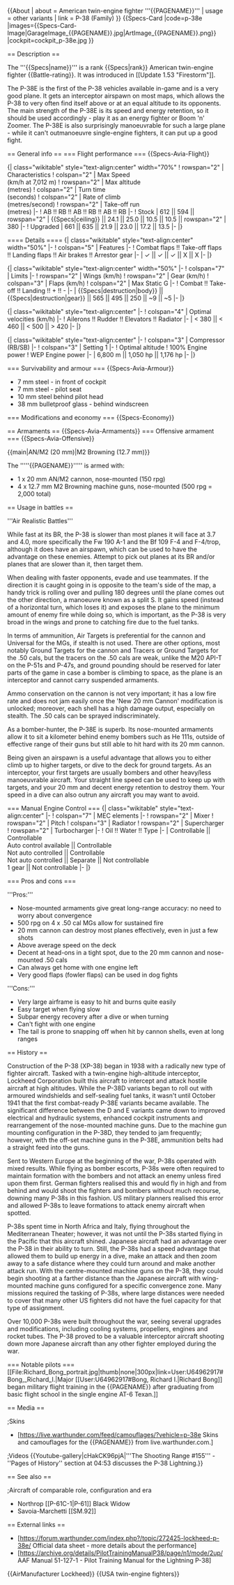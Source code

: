 {{About
| about = American twin-engine fighter '''{{PAGENAME}}'''
| usage = other variants
| link = P-38 (Family)
}}
{{Specs-Card
|code=p-38e
|images={{Specs-Card-Image|GarageImage_{{PAGENAME}}.jpg|ArtImage_{{PAGENAME}}.png}}
|cockpit=cockpit_p-38e.jpg
}}

== Description ==
<!-- ''In the description, the first part should be about the history of and the creation and combat usage of the aircraft, as well as its key features. In the second part, tell the reader about the aircraft in the game. Insert a screenshot of the vehicle, so that if the novice player does not remember the vehicle by name, he will immediately understand what kind of vehicle the article is talking about.'' -->
The '''{{Specs|name}}''' is a rank {{Specs|rank}} American twin-engine fighter {{Battle-rating}}. It was introduced in [[Update 1.53 "Firestorm"]].

The P-38E is the first of the P-38 vehicles available in-game and is a very good plane. It gets an interceptor airspawn on most maps, which allows the P-38 to very often find itself above or at an equal altitude to its opponents. The main strength of the P-38E is its speed and energy retention, so it should be used accordingly - play it as an energy fighter or Boom 'n' Zoomer. The P-38E is also surprisingly manoeuvrable for such a large plane - while it can't outmanoeuvre single-engine fighters, it can put up a good fight.

== General info ==
=== Flight performance ===
{{Specs-Avia-Flight}}
<!-- ''Describe how the aircraft behaves in the air. Speed, manoeuvrability, acceleration and allowable loads - these are the most important characteristics of the vehicle.'' -->

{| class="wikitable" style="text-align:center" width="70%"
! rowspan="2" | Characteristics
! colspan="2" | Max Speed<br>(km/h at 7,012 m)
! rowspan="2" | Max altitude<br>(metres)
! colspan="2" | Turn time<br>(seconds)
! colspan="2" | Rate of climb<br>(metres/second)
! rowspan="2" | Take-off run<br>(metres)
|-
! AB !! RB !! AB !! RB !! AB !! RB
|-
! Stock
| 612 || 594 || rowspan="2" | {{Specs|ceiling}} || 24.1 || 25.0 || 10.5 || 10.5 || rowspan="2" | 380
|-
! Upgraded
| 661 || 635 || 21.9 || 23.0 || 17.2 || 13.5
|-
|}

==== Details ====
{| class="wikitable" style="text-align:center" width="50%"
|-
! colspan="5" | Features
|-
! Combat flaps !! Take-off flaps !! Landing flaps !! Air brakes !! Arrestor gear
|-
| ✓ || ✓ || ✓ || X || X     <!-- ✓ -->
|-
|}

{| class="wikitable" style="text-align:center" width="50%"
|-
! colspan="7" | Limits
|-
! rowspan="2" | Wings (km/h)
! rowspan="2" | Gear (km/h)
! colspan="3" | Flaps (km/h)
! colspan="2" | Max Static G
|-
! Combat !! Take-off !! Landing !! + !! -
|-
| {{Specs|destruction|body}} || {{Specs|destruction|gear}} || 565 || 495 || 250 || ~9 || ~5
|-
|}

{| class="wikitable" style="text-align:center"
|-
! colspan="4" | Optimal velocities (km/h)
|-
! Ailerons !! Rudder !! Elevators !! Radiator
|-
| < 380 || < 460 || < 500 || > 420
|-
|}

{| class="wikitable" style="text-align:center"
|-
! colspan="3" | Compressor (RB/SB)
|-
! colspan="3" | Setting 1
|-
! Optimal altitude
! 100% Engine power
! WEP Engine power
|-
| 6,800 m || 1,050 hp || 1,176 hp
|-
|}

=== Survivability and armour ===
{{Specs-Avia-Armour}}
<!-- ''Examine the survivability of the aircraft. Note how vulnerable the structure is and how secure the pilot is, whether the fuel tanks are armoured, etc. Describe the armour, if there is any, and also mention the vulnerability of other critical aircraft systems.'' -->

* 7 mm steel - in front of cockpit
* 7 mm steel - pilot seat
* 10 mm steel behind pilot head
* 38 mm bulletproof glass - behind windscreen

=== Modifications and economy ===
{{Specs-Economy}}

== Armaments ==
{{Specs-Avia-Armaments}}
=== Offensive armament ===
{{Specs-Avia-Offensive}}
<!-- ''Describe the offensive armament of the aircraft, if any. Describe how effective the cannons and machine guns are in a battle, and also what belts or drums are better to use. If there is no offensive weaponry, delete this subsection.'' -->
{{main|AN/M2 (20 mm)|M2 Browning (12.7 mm)}}

The '''''{{PAGENAME}}''''' is armed with:

* 1 x 20 mm AN/M2 cannon, nose-mounted (150 rpg)
* 4 x 12.7 mm M2 Browning machine guns, nose-mounted (500 rpg = 2,000 total)

== Usage in battles ==
<!-- ''Describe the tactics of playing in the aircraft, the features of using aircraft in a team and advice on tactics. Refrain from creating a "guide" - do not impose a single point of view, but instead, give the reader food for thought. Examine the most dangerous enemies and give recommendations on fighting them. If necessary, note the specifics of the game in different modes (AB, RB, SB).'' -->

'''Air Realistic Battles'''

While fast at its BR, the P-38 is slower than most planes it will face at 3.7 and 4.0, more specifically the Fw 190 A-1 and the Bf 109 F-4 and F-4/trop, although it does have an airspawn, which can be used to have the advantage on these enemies. Attempt to pick out planes at its BR and/or planes that are slower than it, then target them.

When dealing with faster opponents, evade and use teammates. If the direction it is caught going in is opposite to the team's side of the map, a handy trick is rolling over and pulling 180 degrees until the plane comes out the other direction, a manoeuvre known as a split S. It gains speed (instead of a horizontal turn, which loses it) and exposes the plane to the minimum amount of enemy fire while doing so, which is important, as the P-38 is very broad in the wings and prone to catching fire due to the fuel tanks.

In terms of ammunition, Air Targets is preferential for the cannon and Universal for the MGs, if stealth is not used. There are other options, most notably Ground Targets for the cannon and Tracers or Ground Targets for the .50 cals, but the tracers on the .50 cals are weak, unlike the M20 API-T on the P-51s and P-47s, and ground pounding should be reserved for later parts of the game in case a bomber is climbing to space, as the plane is an interceptor and cannot carry suspended armaments.

Ammo conservation on the cannon is not very important; it has a low fire rate and does not jam easily once the 'New 20 mm Cannon' modification is unlocked; moreover, each shell has a high damage output, especially on stealth. The .50 cals can be sprayed indiscriminately.

As a bomber-hunter, the P-38E is superb. Its nose-mounted armaments allow it to sit a kilometer behind enemy bombers such as He 111s, outside of effective range of their guns but still able to hit hard with its 20 mm cannon.

Being given an airspawn is a useful advantage that allows you to either climb up to higher targets, or dive to the deck for ground targets. As an interceptor, your first targets are usually bombers and other heavy/less manoeuvrable aircraft. Your straight line speed can be used to keep up with targets, and your 20 mm and decent energy retention to destroy them. Your speed in a dive can also outrun any aircraft you may want to avoid. 

=== Manual Engine Control ===
{| class="wikitable" style="text-align:center"
|-
! colspan="7" | MEC elements
|-
! rowspan="2" | Mixer
! rowspan="2" | Pitch
! colspan="3" | Radiator
! rowspan="2" | Supercharger
! rowspan="2" | Turbocharger
|-
! Oil !! Water !! Type
|-
| Controllable || Controllable<br>Auto control available || Controllable<br>Not auto controlled || Controllable<br>Not auto controlled || Separate || Not controllable<br>1 gear || Not controllable
|-
|}

=== Pros and cons ===
<!-- ''Summarise and briefly evaluate the vehicle in terms of its characteristics and combat effectiveness. Mark its pros and cons in the bulleted list. Try not to use more than 6 points for each of the characteristics. Avoid using categorical definitions such as "bad", "good" and the like - use substitutions with softer forms such as "inadequate" and "effective".'' -->

'''Pros:'''

* Nose-mounted armaments give great long-range accuracy: no need to worry about convergence
* 500 rpg on 4 x .50 cal MGs allow for sustained fire
* 20 mm cannon can destroy most planes effectively, even in just a few shots
* Above average speed on the deck
* Decent at head-ons in a tight spot, due to the 20 mm cannon and nose-mounted .50 cals
* Can always get home with one engine left
* Very good flaps (fowler flaps) can be used in dog fights

'''Cons:'''

* Very large airframe is easy to hit and burns quite easily
* Easy target when flying slow
* Subpar energy recovery after a dive or when turning
* Can't fight with one engine
* The tail is prone to snapping off when hit by cannon shells, even at long ranges

== History ==
<!--''Describe the history of the creation and combat usage of the aircraft in more detail than in the introduction. If the historical reference turns out to be too long, take it to a separate article, taking a link to the article about the vehicle and adding a block "/History" (example: <nowiki>https://wiki.warthunder.com/(Vehicle-name)/History</nowiki>) and add a link to it here using the <code>main</code> template. Be sure to reference text and sources by using <code><nowiki><ref></ref></nowiki></code>, as well as adding them at the end of the article with <code><nowiki><references /></nowiki></code>. This section may also include the vehicle's dev blog entry (if applicable) and the in-game encyclopedia description (under <code><nowiki>=== In-game description ===</nowiki></code>, also if applicable).''-->

Construction of the P-38 (XP-38) began in 1938 with a radically new type of fighter aircraft. Tasked with a twin-engine high-altitude interceptor, Lockheed Corporation built this aircraft to intercept and attack hostile aircraft at high altitudes. While the P-38D variants began to roll out with armoured windshields and self-sealing fuel tanks, it wasn't until October 1941 that the first combat-ready P-38E variants became available. The significant difference between the D and E variants came down to improved electrical and hydraulic systems, enhanced cockpit instruments and rearrangement of the nose-mounted machine guns. Due to the machine gun mounting configuration in the P-38D, they tended to jam frequently; however, with the off-set machine guns in the P-38E, ammunition belts had a straight feed into the guns.

Sent to Western Europe at the beginning of the war, P-38s operated with mixed results. While flying as bomber escorts, P-38s were often required to maintain formation with the bombers and not attack an enemy unless fired upon them first. German fighters realised this and would fly in high and from behind and would shoot the fighters and bombers without much recourse, downing many P-38s in this fashion. US military planners realised this error and allowed P-38s to leave formations to attack enemy aircraft when spotted.

P-38s spent time in North Africa and Italy, flying throughout the Mediterranean Theater; however, it was not until the P-38s started flying in the Pacific that this aircraft shined. Japanese aircraft had an advantage over the P-38 in their ability to turn. Still, the P-38s had a speed advantage that allowed them to build up energy in a dive, make an attack and then zoom away to a safe distance where they could turn around and make another attack run. With the centre-mounted machine guns on the P-38, they could begin shooting at a farther distance than the Japanese aircraft with wing-mounted machine guns configured for a specific convergence zone. Many missions required the tasking of P-38s, where large distances were needed to cover that many other US fighters did not have the fuel capacity for that type of assignment. 

Over 10,000 P-38s were built throughout the war, seeing several upgrades and modifications, including cooling systems, propellers, engines and rocket tubes. The P-38 proved to be a valuable interceptor aircraft shooting down more Japanese aircraft than any other fighter employed during the war.

=== Notable pilots ===
[[File:Richard_Bong_portrait.jpg|thumb|none|300px|link=User:U64962917#Bong,_Richard_I.|Major [[User:U64962917#Bong, Richard I.|Richard Bong]] began military flight training in the {{PAGENAME}} after graduating from basic flight school in the single engine AT-6 Texan.]]

== Media ==
<!-- ''Excellent additions to the article would be video guides, screenshots from the game, and photos.'' -->

;Skins

* [https://live.warthunder.com/feed/camouflages/?vehicle=p-38e Skins and camouflages for the {{PAGENAME}} from live.warthunder.com.]

;Videos
{{Youtube-gallery|cHakCK96pjA|'''The Shooting Range #155''' - ''Pages of History'' section at 04:53 discusses the P-38 Lightning.}}

== See also ==
<!-- ''Links to the articles on the War Thunder Wiki that you think will be useful for the reader, for example:''
* ''reference to the series of the aircraft;''
* ''links to approximate analogues of other nations and research trees.'' -->

;Aircraft of comparable role, configuration and era

* Northrop [[P-61C-1|P-61]] Black Widow
* Savoia-Marchetti [[SM.92]]

== External links ==
<!--''Paste links to sources and external resources, such as:''
* ''topic on the official game forum;''
* ''other literature.''-->

* [https://forum.warthunder.com/index.php?/topic/272425-lockheed-p-38e/ Official data sheet - more details about the performance]
* [https://archive.org/details/PilotTrainingManualP38/page/n1/mode/2up/ AAF Manual 51-127-1 - Pilot Training Manual for the Lightning P-38]

{{AirManufacturer Lockheed}}
{{USA twin-engine fighters}}